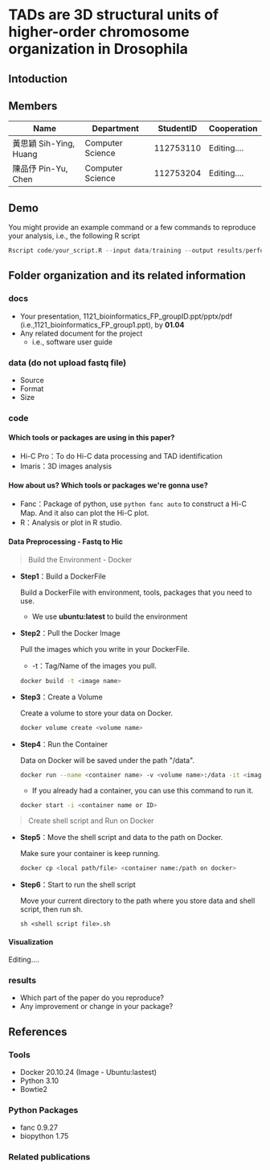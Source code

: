# TADs are 3D structural units of higher-order chromosome organization in Drosophila
## Intoduction


## Members
|Name  | Department   | StudentID     | Cooperation                     |
|----------------|----------|-----------|--------------------------------|
| 黃思穎 Sih-Ying, Huang | Computer Science | 112753110 | Editing....            |
| 陳品伃 Pin-Yu, Chen  |  Computer Science | 112753204 |  Editing....            |

## Demo 
You might provide an example command or a few commands to reproduce your analysis, i.e., the following R script
```R
Rscript code/your_script.R --input data/training --output results/performance.tsv
```

## Folder organization and its related information
### docs
* Your presentation, 1121_bioinformatics_FP_groupID.ppt/pptx/pdf (i.e.,1121_bioinformatics_FP_group1.ppt), by **01.04**
* Any related document for the project
  * i.e., software user guide

### data (do not upload fastq file)
* Source
* Format
* Size

### code
#### Which tools or packages are using in this paper?
- Hi-C Pro：To do Hi-C data processing and TAD identification
- Imaris：3D images analysis

#### How about us? Which tools or packages we're gonna use?
- Fanc：Package of python, use ```python fanc auto``` to construct a Hi-C Map. And it also can plot the Hi-C plot.
- R：Analysis or plot in R studio.

#### Data Preprocessing - Fastq to Hic
> Build the Environment - Docker
- **Step1**：Build a DockerFile

  Build a DockerFile with environment, tools, packages that you need to use.
    - We use **ubuntu:latest** to build the environment

- **Step2**：Pull the Docker Image

  Pull the images which you write in your DockerFile.
  - -t：Tag/Name of the images you pull.
  ```bash
  docker build -t <image name>
  ```

- **Step3**：Create a Volume

  Create a volume to store your data on Docker.
  ```bash
  docker volume create <volume name>
  ```

- **Step4**：Run the Container

  Data on Docker will be saved under the path "/data".
  ```bash
  docker run --name <container name> -v <volume name>:/data -it <image name>
  ```

    - If you already had a container, you can use this command to run it.
  ```bash
  docker start -i <container name or ID>
  ```

> Create shell script and Run on Docker
- **Step5**：Move the shell script and data to the path on Docker.

  Make sure your container is keep running.
  ```bash
  docker cp <local path/file> <container name:/path on docker>
  ```

- **Step6**：Start to run the shell script

  Move your current directory to the path where you store data and shell script, then run sh.
  ```shell
  sh <shell script file>.sh
  ```

#### Visualization
Editing....

### results
* Which part of the paper do you reproduce?
* Any improvement or change in your package?

## References
### Tools
- Docker 20.10.24 (Image - Ubuntu:lastest)
- Python 3.10
- Bowtie2

### Python Packages
- fanc 0.9.27
- biopython 1.75

### Related publications
